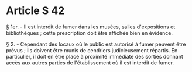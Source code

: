 # Article S 42

§ 1er. - Il est interdit de fumer dans les musées, salles d'expositions et bibliothèques ; cette prescription doit être affichée bien en évidence.

§ 2. - Cependant des locaux où le public est autorisé à fumer peuvent être prévus ; ils doivent être munis de cendriers judicieusement répartis. En particulier, il doit en être placé à proximité immédiate des sorties donnant accès aux autres parties de l'établissement où il est interdit de fumer.
